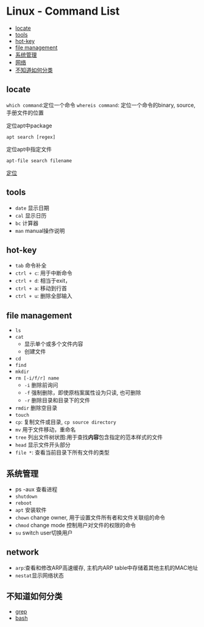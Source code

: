 # Linux - Command List

* [locate](#locate)
* [tools](#tools)
* [hot-key](#hot-key)
* [file management](#file-management)
* [系统管理](#系统管理)
* [网络](#网络)
* [不知道如何分类](#不知道如何分类)

## locate

`which command`:定位一个命令
`whereis command`: 定位一个命令的binary, source, 手册文件的位置

定位apt中package

```shell
apt search [regex]
```

定位apt中指定文件

```shell
apt-file search filename
```

[定位](linux-locate.md)

## tools

- `date` 显示日期
- `cal` 显示日历
- `bc` 计算器
- `man` manual操作说明

## hot-key

- `tab` 命令补全
- `ctrl + c`: 用于中断命令
- `ctrl + d`: 相当于exit，
- `ctrl + a`: 移动到行首
- `ctrl + u`: 删除全部输入

## file management

- `ls`
- `cat`
  - 显示单个或多个文件内容
  - 创建文件
- `cd`
- `find`
- `mkdir`
- `rm [-i/f/r] name`
  - `-i` 删除前询问
  - `-f` 强制删除，即使原档案属性设为只读, 也可删除
  - `-r` 删除目录和目录下的文件
- `rmdir` 删除空目录
- `touch`
- `cp`: 复制文件或目录, `cp source directory`
- `mv` 用于文件移动，重命名
- `tree` 列出文件树状图:用于查找**内容**包含指定的范本样式的文件
- `head` 显示文件开头部分
- `file *`: 查看当前目录下所有文件的类型

## 系统管理

- ps -aux 查看进程
- `shutdown`
- `reboot`
- `apt` 安装软件
- `chown` change owner, 用于设置文件所有者和文件关联组的命令
- `chmod` change mode 控制用户对文件的权限的命令
- `su` switch user切换用户

## network

- `arp`:查看和修改ARP高速缓存, 主机内ARP table中存储着其他主机的MAC地址
- `nestat`显示网络状态

## 不知道如何分类

- [grep](linux-command-grep.md)
- [bash](linux-command-bash.md) 